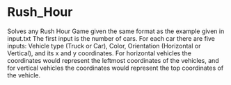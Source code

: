 # Rush_Hour
Solves any Rush Hour Game given the same format as the example given in input.txt
The first input is the number of cars. For each car there are five inputs: Vehicle type (Truck or Car), Color, Orientation (Horizontal or Vertical), and its x and y coordinates. For horizontal vehicles the coordinates would represent the leftmost coordinates of the vehicles, and for vertical vehicles the coordinates would represent the top coordinates of the vehicle.
